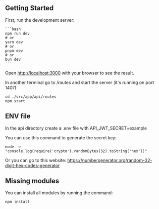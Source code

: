 ## Getting Started

First, run the development server:

    ```bash
    npm run dev
    # or
    yarn dev
    # or
    pnpm dev
    # or
    bun dev
    ```

Open [http://localhost:3000](http://localhost:3000) with your browser to see the result.

In another terminal go to /routes and start the server (it's running on port 1407)

    cd ./src/app/api/routes
    npm start

## ENV file

In the api directory create a .env file with API_JWT_SECRET=example

You can use this command to generate the secret key:

    node -e "console.log(require('crypto').randomBytes(32).toString('hex'))"

Or you can go to this website: https://numbergenerator.org/random-32-digit-hex-codes-generator


## Missing modules

You can install all modules by running the command:

    npm install